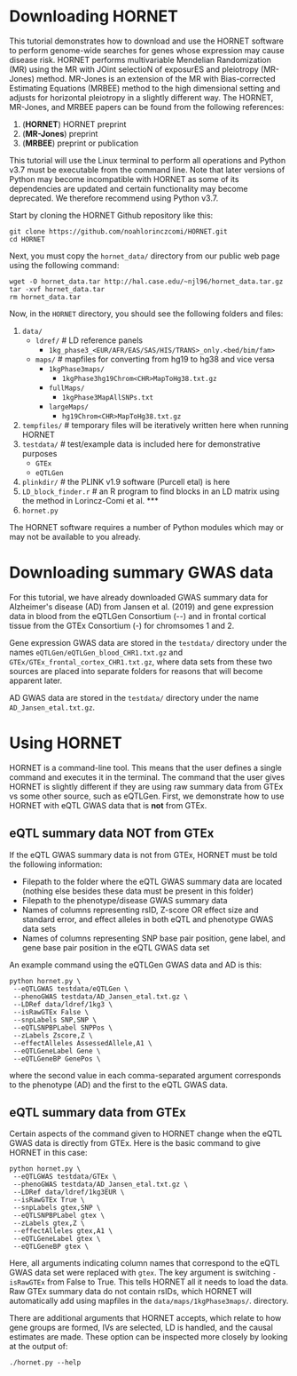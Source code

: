 # Downloading HORNET
This tutorial demonstrates how to download and use the HORNET software to perform genome-wide searches for genes whose expression may cause disease risk. HORNET performs multivariable Mendelian Randomization (MR) using the MR with JOint selectioN of exposurES and pleiotropy (MR-Jones) method. MR-Jones is an extension of the MR with Bias-corrected Estimating Equations (MRBEE) method to the high dimensional setting and adjusts for horizontal pleiotropy in a slightly different way. The HORNET, MR-Jones, and MRBEE papers can be found from the following references:
1. (**HORNET**) HORNET preprint
2. (**MR-Jones**) preprint
3. (**MRBEE**) preprint or publication

This tutorial will use the Linux terminal to perform all operations and Python v3.7 must be executable from the command line. Note that later versions of Python may become incompatible with HORNET as some of its dependencies are updated and certain functionality may become deprecated. We therefore recommend using Python v3.7. 

Start by cloning the HORNET Github repository like this:

```unix
git clone https://github.com/noahlorinczcomi/HORNET.git
cd HORNET
```

Next, you must copy the `hornet_data/` directory from our public web page using the following command:
```unix
wget -O hornet_data.tar http://hal.case.edu/~njl96/hornet_data.tar.gz
tar -xvf hornet_data.tar
rm hornet_data.tar
```

Now, in the `HORNET` directory, you should see the following folders and files:
1. `data/`
    * `ldref/` # LD reference panels
        * `1kg_phase3_<EUR/AFR/EAS/SAS/HIS/TRANS>_only.<bed/bim/fam>`
    * `maps/` # mapfiles for converting from hg19 to hg38 and vice versa
        * `1kgPhase3maps/`
            * `1kgPhase3hg19Chrom<CHR>MapToHg38.txt.gz`
        * `fullMaps/`
            * `1kgPhase3MapAllSNPs.txt`
        * `largeMaps/`
            * `hg19Chrom<CHR>MapToHg38.txt.gz`
2. `tempfiles/` # temporary files will be iteratively written here when running HORNET
3. `testdata/`  # test/example data is included here for demonstrative purposes
    * `GTEx`
    * `eQTLGen`
4. `plinkdir/`  # the PLINK v1.9 software (Purcell etal) is here
5. `LD_block_finder.r` # an R program to find blocks in an LD matrix using the method in Lorincz-Comi et al. ***
6. `hornet.py`

The HORNET software requires a number of Python modules which may or may not be available to you already. 

# Downloading summary GWAS data
For this tutorial, we have already downloaded GWAS summary data for Alzheimer's disease (AD) from Jansen et al. (2019) and gene expression data in blood from the eQTLGen Consortium (--) and in frontal cortical tissue from the GTEx Consortium (-) for chromsomes 1 and 2. 

Gene expression GWAS data are stored in the `testdata/` directory under the names `eQTLGen/eQTLGen_blood_CHR1.txt.gz` and `GTEx/GTEx_frontal_cortex_CHR1.txt.gz`, where data sets from these two sources are placed into separate folders for reasons that will become apparent later.

AD GWAS data are stored in the `testdata/` directory under the name `AD_Jansen_etal.txt.gz`.

# Using HORNET
HORNET is a command-line tool. This means that the user defines a single command and executes it in the terminal. The command that the user gives HORNET is slightly different if they are using raw summary data from GTEx vs some other source, such as eQTLGen. First, we demonstrate how to use HORNET with eQTL GWAS data that is **not** from GTEx.

## eQTL summary data NOT from GTEx
If the eQTL GWAS summary data is not from GTEx, HORNET must be told the following information:
* Filepath to the folder where the eQTL GWAS summary data are located (nothing else besides these data must be present in this folder)
* Filepath to the phenotype/disease GWAS summary data
* Names of columns representing rsID, Z-score OR effect size and standard error, and effect alleles in both eQTL and phenotype GWAS data sets
* Names of columns representing SNP base pair position, gene label, and gene base pair position in the eQTL GWAS data set

An example command using the eQTLGen GWAS data and AD is this:

```unix
python hornet.py \ 
 --eQTLGWAS testdata/eQTLGen \
 --phenoGWAS testdata/AD_Jansen_etal.txt.gz \
 --LDRef data/ldref/1kg3 \
 --isRawGTEx False \
 --snpLabels SNP,SNP \
 --eQTLSNPBPLabel SNPPos \
 --zLabels Zscore,Z \
 --effectAlleles AssessedAllele,A1 \
 --eQTLGeneLabel Gene \
 --eQTLGeneBP GenePos \
```

where the second value in each comma-separated argument corresponds to the phenotype (AD) and the first to the eQTL GWAS data.

## eQTL summary data from GTEx
Certain aspects of the command given to HORNET change when the eQTL GWAS data is directly from GTEx. Here is the basic command to give HORNET in this case:

```unix
python hornet.py \ 
 --eQTLGWAS testdata/GTEx \
 --phenoGWAS testdata/AD_Jansen_etal.txt.gz \
 --LDRef data/ldref/1kg3EUR \
 --isRawGTEx True \
 --snpLabels gtex,SNP \
 --eQTLSNPBPLabel gtex \
 --zLabels gtex,Z \
 --effectAlleles gtex,A1 \
 --eQTLGeneLabel gtex \
 --eQTLGeneBP gtex \
```

Here, all arguments indicating column names that correspond to the eQTL GWAS data set were replaced with `gtex`. The key argument is switching `-isRawGTEx` from False to True. This tells HORNET all it needs to load the data. Raw GTEx summary data do not contain rsIDs, which HORNET will automatically add using mapfiles in the `data/maps/1kgPhase3maps/`. directory. 

There are additional arguments that HORNET accepts, which relate to how gene groups are formed, IVs are selected, LD is handled, and the causal estimates are made. These option can be inspected more closely by looking at the output of:

```unix
./hornet.py --help
```

